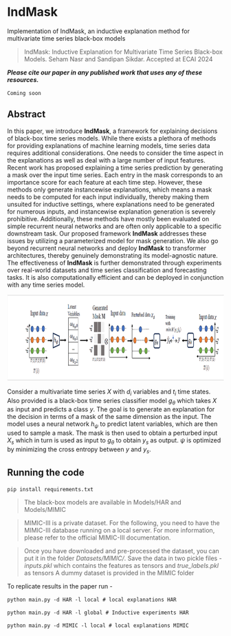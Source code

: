 # IndMask
Implementation of IndMask, an inductive explanation method for multivariate time series black-box models

> IndMask: Inductive Explanation for Multivariate Time Series Black-box Models. Seham Nasr and Sandipan Sikdar. Accepted at ECAI 2024

 ***Please cite our paper in any published work that uses any of these resources.***

 ~~~
 Coming soon
 ~~~

## Abstract

In this paper, we introduce **IndMask**, a framework for explaining decisions of black-box time series models. While there exists a plethora of methods for providing explanations of machine learning models, time series data requires additional considerations. One needs to consider the time aspect in the explanations as well as deal with a large number of input features. Recent work has proposed explaining a time series prediction by generating a mask over the input time series. Each entry in the mask corresponds to an importance score for each feature at each time step. However, these methods only generate instancewise explanations, which means a mask needs to be computed for each input individually, thereby making them unsuited for inductive settings, where explanations need to be generated for numerous inputs, and instancewise explanation generation is severely prohibitive. 
Additionally, these methods have mostly been evaluated on simple recurrent neural networks and are often only applicable to a specific downstream task. 
Our proposed framework **IndMask** addresses these issues by utilizing a parameterized model for mask generation. 
We also go beyond recurrent neural networks and deploy **IndMask** to transformer architectures, thereby genuinely demonstrating its model-agnostic nature.  
The effectiveness of **IndMask** is further demonstrated through experiments over real-world datasets and time series classification and forecasting tasks.
It is also computationally efficient and can be deployed in conjunction with any time series model.

<p align="center"><img src="./IndMask.png" width="900" height="200"></p>

Consider a multivariate time series $X$ with $d_i$ variables and $t_i$ time states. Also provided is a black-box time series classifier model $g_{\theta}$ which takes $X$ as input and predicts a class $y$. The goal is to generate an explanation for the decision in terms of a mask of the same dimension as the input. The model uses a neural network $h_{\psi}$ to predict latent variables, which are then used to sample a mask. The mask is then used to obtain a perturbed input $X_s$ which in turn is used as input to $g_{\theta}$ to obtain $y_s$ as output. $\psi$ is optimized by minimizing the cross entropy between $y$ and $y_s$.

## Running the code
~~~
pip install requirements.txt
~~~

> The black-box models are available in Models/HAR and Models/MIMIC

> MIMIC-III is a private dataset. For the following, you need to have the MIMIC-III database running on a local server. For more information, please refer to the official MIMIC-III documentation.

> Once you have downloaded and pre-processed the dataset, you can put it in the folder *Datasets/MIMIC/*. Save the data in two pickle files - *inputs.pkl* which contains the features as tensors and *true_labels.pkl* as tensors
> A dummy dataset is provided in the MIMIC folder

To replicate results in the paper run -

~~~
python main.py -d HAR -l local # local explanations HAR
~~~
~~~
python main.py -d HAR -l global # Inductive experiments HAR
~~~
~~~
python main.py -d MIMIC -l local # local explanations MIMIC
~~~


